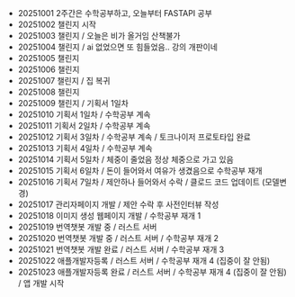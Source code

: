 - 20251001 2주간은 수학공부하고, 오늘부터 FASTAPI 공부
- 20251002 챌린지 시작
- 20251003 챌린지 / 오늘은 비가 올거임 산책불가
- 20251004 챌린지 / ai 없었으면 또 힘들었음.. 강의 개판이네
- 20251005 챌린지 
- 20251006 챌린지 
- 20251007 챌린지 / 집 복귀
- 20251008 챌린지 
- 20251009 챌린지 / 기획서 1일차
- 20251010 기획서 1일차 / 수학공부 계속
- 20251011 기획서 2일차 / 수학공부 계속
- 20251012 기획서 3일차 / 수학공부 계속 / 토크나이저 프로토타입 완료
- 20251013 기획서 4일차 / 수학공부 계속 
- 20251014 기획서 5일차 / 체중이 줄었음 정상 체중으로 가고 있음
- 20251015 기획서 6일차 / 돈이 들어와서 여유가 생겼음으로 수학공부 재개
- 20251016 기획서 7일차 / 제안하나 들어와서 수락 / 클로드 코드 업데이트 (모델변경)
- 20251017 관리자페이지 개발  / 제안 수락 후 사전인터뷰 작성
- 20251018 이미지 생성 웹페이지 개발 / 수학공부 재개 1
- 20251019 번역챗봇 개발 중 / 러스트 서버 
- 20251020 번역챗봇 개발 중 / 러스트 서버 / 수학공부 재개 2
- 20251021 번역챗봇 개발 완료 / 러스트 서버 / 수학공부 재개 3
- 20251022 애플개발자등록 / 러스트 서버 / 수학공부 재개 4 (집중이 잘 안됨)
- 20251023 애플개발자등록 완료 / 러스트 서버 / 수학공부 재개 4 (집중이 잘 안됨) / 앱 개발 시작